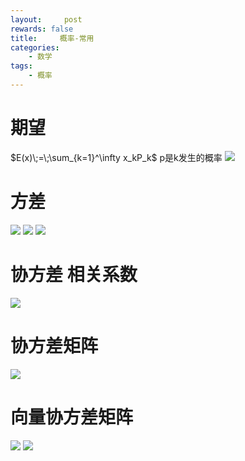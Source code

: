 ```yaml
---
layout:     post
rewards: false
title:     概率-常用
categories:
    - 数学
tags:
    - 概率
---
```


# 期望
$E(x)\;=\;\sum_{k=1}^\infty x_kP_k$ p是k发生的概率
![](https://cdn.jsdelivr.net/gh/631068264/img/006tNbRwgy1fudn6r072tj31kw0yp76f.jpg)
# 方差
![](https://cdn.jsdelivr.net/gh/631068264/img/006tNbRwgy1fudn6utcyoj31kw0evjsr.jpg)
![](https://cdn.jsdelivr.net/gh/631068264/img/006tNbRwgy1fudn6yd3x0j30no05mgll.jpg)
![](https://cdn.jsdelivr.net/gh/631068264/img/006tNbRwgy1fudn71xrm0j31jm0pmwgi.jpg)
# 协方差 相关系数
![](https://cdn.jsdelivr.net/gh/631068264/img/006tNbRwgy1fudn76pidtj31jo0emdgv.jpg)
# 协方差矩阵
![](https://cdn.jsdelivr.net/gh/631068264/img/006tNbRwgy1fudn7a9h7pj31kw0mc0ul.jpg)

# 向量协方差矩阵
![](https://cdn.jsdelivr.net/gh/631068264/img/006tNbRwgy1fvkrv0bl16j31kw0vnad3.jpg)
![](https://cdn.jsdelivr.net/gh/631068264/img/006tNbRwgy1fvkrw6p31jj31kw0p1dic.jpg)